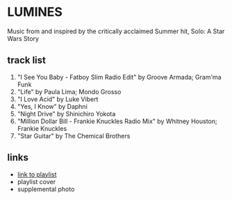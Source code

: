 # LUMINES

Music from and inspired by the critically acclaimed Summer hit, Solo: A Star Wars Story

## track list

1. "I See You Baby - Fatboy Slim Radio Edit" by Groove Armada; Gram'ma Funk
2. "Life" by Paula Lima; Mondo Grosso
3. "I Love Acid" by Luke Vibert
4. "Yes, I Know" by Daphni
5. "Night Drive" by Shinichiro Yokota
6. "Million Dollar Bill - Frankie Knuckles Radio Mix" by Whitney Houston; Frankie Knuckles
7. "Star Guitar" by The Chemical Brothers

## links

- [link to playlist](https://open.spotify.com/playlist/0fvW8sp3vWVXzblxeDR3qE)
- playlist cover
- supplemental photo
